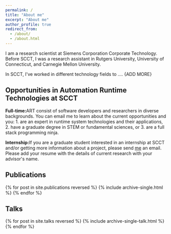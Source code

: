 ```yaml
---
permalink: /
title: "About me"
excerpt: "About me"
author_profile: true
redirect_from: 
  - /about/
  - /about.html
---
```


I am a research scientist at Siemens Corporation Corporate Technology. Before SCCT, I was a research
assistant in Rutgers University, University of Connecticut, and Carnegie Mellon University.  

In SCCT, I've worked in different technology fields to .... {ADD MORE}

Opportunities in Automation Runtime Technologies at SCCT
------
<b>Full-time:</b>ART consist of software developers and researchers in diverse backgrounds. You can email me
to learn about the current opportunities and you: 1. are an expert in runtime system technologies and their applications, 2. have a graduate degree in STEM or fundamental sciences, or 3. are a full stack programming ninja. <br />

<b>Internship:</b>If you are a graduate student interested in an internship at SCCT and/or getting more information
about a project, please send [me](hasan.bank@siemens.com) an email. Please add your resume with the details of current
research with your advisor's name.

Publications
------ 
{% for post in site.publications reversed %}
  {% include archive-single.html %}
{% endfor %}

Talks
------
{% for post in site.talks reversed %}
  {% include archive-single-talk.html %}
{% endfor %}